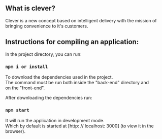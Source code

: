 ## What is clever?

Clever is a new concept based on intelligent delivery with the mission of bringing convenience to it's customers.

## Instructions for compiling an application:

In the project directory, you can run:

### `npm i or install`
To download the dependencies used in the project. <br />
The command must be run both inside the "back-end" directory and <br /> on the "front-end".

After downloading the dependencies run:

### `npm start`

It will run the application in development mode. <br />
Which by default is started at [http: // localhost: 3000] (to view it in the browser).


